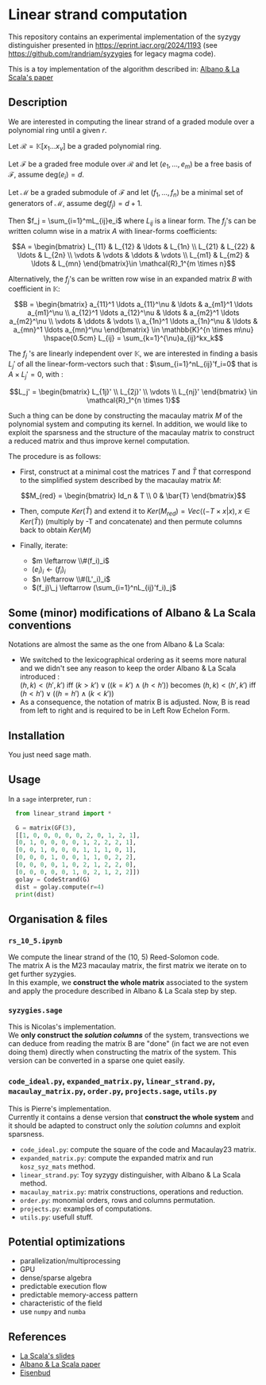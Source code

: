 # Linear strand computation

This repository contains an experimental implementation of the syzygy distinguisher presented in <https://eprint.iacr.org/2024/1193> (see <https://github.com/randriam/syzygies> for legacy magma code).

This is a toy implementation of the algorithm described in: [Albano & La Scala's paper](https://link.springer.com/article/10.1007/s002000000043)

## Description

We are interested in computing the linear strand of a graded module over a polynomial ring until a given $r$.

Let $\mathcal{R}=\mathbb{K}[x_1 \ldots x_{\nu}]$ be a graded polynomial ring.

Let $\mathcal{F}$ be a graded free module over $\mathcal{R}$ and let $(e_1, \dots, e_m)$ be a free basis of $\mathcal{F}$, assume $\mbox{deg}(e_i)=d$.

Let $\mathcal{M}$ be a graded submodule of $\mathcal{F}$ and let $(f_1, \dots ,f_n)$ be a minimal set of generators of $\mathcal{M}$, assume $\mbox{deg}(f_j)=d+1$.

Then $f_j = \sum_{i=1}^mL_{ij}e_i$ where $L_{ij}$ is a linear form. The $f_j$'s can be written column wise in a matrix $A$ with linear-forms coefficients:

```math
A = \begin{bmatrix}
L_{11} & L_{12} & \ldots & L_{1n} \\
L_{21} & L_{22} & \ldots & L_{2n} \\
\vdots & \vdots & \ddots & \vdots \\
L_{m1} & L_{m2} & \ldots & L_{mn}
\end{bmatrix}\in \mathcal{R}_1^{m \times n}
```

Alternatively, the $f_j$'s can be written row wise in an expanded matrix $B$ with coefficient in $\mathbb{K}$:

```math
B = \begin{bmatrix}
a_{11}^1 \ldots a_{11}^\nu & \ldots & a_{m1}^1 \ldots a_{m1}^\nu \\
a_{12}^1 \ldots a_{12}^\nu & \ldots & a_{m2}^1 \ldots a_{m2}^\nu \\
\vdots                     & \ddots & \vdots                     \\
a_{1n}^1 \ldots a_{1n}^\nu & \ldots & a_{mn}^1 \ldots a_{mn}^\nu
\end{bmatrix} \in \mathbb{K}^{n \times m\nu}

\hspace{0.5cm}

L_{ij} = \sum_{k=1}^{\nu}a_{ij}^kx_k
```

The $f_j$ 's are linearly independent over $\mathbb{K}$, we are interested in finding a basis $L_j'$ of all the linear-form-vectors such that : $\sum_{i=1}^nL_{ij}'f_i=0$ that is $A\times L_j' = 0$, with :

```math
L_j' = \begin{bmatrix}
L_{1j}' \\
L_{2j}' \\
\vdots \\
L_{nj}'
\end{bmatrix} \in \mathcal{R}_1^{n \times 1}
```

Such a thing can be done by constructing the macaulay matrix $M$ of the polynomial system and computing its kernel. In addition, we would like to exploit the sparsness and the structure of the macaulay matrix to construct a reduced matrix and thus improve kernel computation.

The procedure is as follows:

- First, construct at a minimal cost the matrices $T$ and $\bar{T}$ that correspond to the simplified system described by the macaulay matrix $M$:

```math
M_{red} = \begin{bmatrix}
Id_n & T \\
0 & \bar{T}
\end{bmatrix}
```

- Then, compute $Ker(\bar{T})$ and extend it to $Ker(M_{red}) = Vec \left< (-T\times x | x), x \in Ker(\bar{T}) \right>$ (multiply by -T and concatenate) and then permute columns back to obtain $Ker(M)$

- Finally, iterate:
  - $m \leftarrow \\#(f_i)_i$
  - $(e_i)_i \leftarrow (f_i)_i$
  - $n \leftarrow \\#(L'_i)_i$
  - $(f_j)\_j \leftarrow (\sum_{i=1}^nL_{ij}'f_i)_j$

## Some (minor) modifications of Albano & La Scala conventions

Notations are almost the same as the one from Albano & La Scala:

- We switched to the lexicographical ordering as it seems more natural and we didn't see any reason to keep the order Albano & La Scala introduced :  
  $(h, k) < (h' , k' )$ iff $(k > k')\lor\left((k = k') \land (h < h')\right)$ becomes $(h, k) < (h' , k' )$ iff $(h < h')\lor\left((h = h') \land (k < k')\right)$
- As a consequence, the notation of matrix B is adjusted. Now, B is read from left to right and is required to be in Left Row Echelon Form.

## Installation

You just need sage math.

## Usage

In a `sage` interpreter, run :

```python
  from linear_strand import *

  G = matrix(GF(3),
  [[1, 0, 0, 0, 0, 0, 2, 0, 1, 2, 1],
  [0, 1, 0, 0, 0, 0, 1, 2, 2, 2, 1],
  [0, 0, 1, 0, 0, 0, 1, 1, 1, 0, 1],
  [0, 0, 0, 1, 0, 0, 1, 1, 0, 2, 2],
  [0, 0, 0, 0, 1, 0, 2, 1, 2, 2, 0],
  [0, 0, 0, 0, 0, 1, 0, 2, 1, 2, 2]])
  golay = CodeStrand(G)
  dist = golay.compute(r=4)
  print(dist)
```

## Organisation & files

### `rs_10_5.ipynb`

We compute the linear strand of the (10, 5) Reed-Solomon code.  
The matrix A is the M23 macaulay matrix, the first matrix we iterate on to get further syzygies.  
In this example, we **construct the whole matrix** associated to the system and apply the procedure described in Albano & La Scala step by step.

### `syzygies.sage`

This is Nicolas's implementation.  
We **only construct the *solution columns*** of the system, transvections we can deduce from reading the matrix B are "done" (in fact we are not even doing them) directly when constructing the matrix of the system. This version can be converted in a sparse one quiet easily.

### `code_ideal.py`, `expanded_matrix.py`, `linear_strand.py`, `macaulay_matrix.py`, `order.py`, `projects.sage`, `utils.py`

This is Pierre's implementation.  
Currently it contains a dense version that **construct the whole system** and it should be adapted to construct only the *solution columns* and exploit sparsness.

- `code_ideal.py`: compute the square of the code and Macaulay23 matrix.
- `expanded_matrix.py`: compute the expanded matrix and run `kosz_syz_mats` method.
- `linear_strand.py`: Toy syzygy distinguisher, with Albano & La Scala method.
- `macaulay_matrix.py`: matrix constructions, operations and reduction.
- `order.py`: monomial orders, rows and columns permutation.
- `projects.py`: examples of computations.
- `utils.py`: usefull stuff.

## Potential optimizations

- parallelization/multiprocessing
- GPU
- dense/sparse algebra
- predictable execution flow
- predictable memory-access pattern
- characteristic of the field
- use `numpy` and `numba`

## References

- [La Scala's slides](https://www.math.rwth-aachen.de/~Viktor.Levandovskyy/filez/semcalg0910/lascala_resolution.pdf)
- [Albano & La Scala paper](https://link.springer.com/article/10.1007/s002000000043)
- [Eisenbud](https://www-users.cse.umn.edu/~reiner/REU/REU2019notes/2005_Book_TheGeometryOfSyzygies.pdf)
